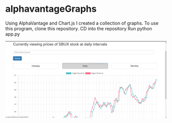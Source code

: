 # alphavantageGraphs
Using AlphaVantage and Chart.js I created a collection of graphs.
To use this program, clone this repository.
CD into the repository
Run python app.py

![alt text](screenshots/preview.png "Description goes here")
